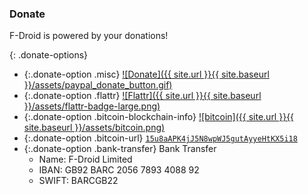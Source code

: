 
### Donate

F-Droid is powered by your donations!

{: .donate-options}
 * {:.donate-option .misc} [![Donate]({{ site.url }}{{ site.baseurl }}/assets/paypal_donate_button.gif)](https://www.paypal.com/cgi-bin/webscr?cmd=_s-xclick&hosted_button_id=E2FCXCT6837GL)
 * {:.donate-option .flattr} [![Flattr]({{ site.url }}{{ site.baseurl }}/assets/flattr-badge-large.png)](https://flattr.com/thing/343053/F-Droid-Repository)
 * {:.donate-option .bitcoin-blockchain-info} [![bitcoin]({{ site.url }}{{ site.baseurl }}/assets/bitcoin.png)](https://blockchain.info/address/15u8aAPK4jJ5N8wpWJ5gutAyyeHtKX5i18)
 * {:.donate-option .bitcoin-url} [`15u8aAPK4jJ5N8wpWJ5gutAyyeHtKX5i18`](bitcoin:15u8aAPK4jJ5N8wpWJ5gutAyyeHtKX5i18)
 * {:.donate-option .bank-transfer} Bank Transfer
   * Name: F-Droid Limited
   * IBAN: GB92 BARC 2056 7893 4088 92
   * SWIFT: BARCGB22
